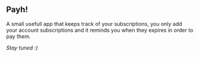 ## Payh!

A small usefull app that keeps track of your subscriptions, you only add your account subscriptions
and it reminds you when they expires in order to pay them.

*Stay tuned :)*
